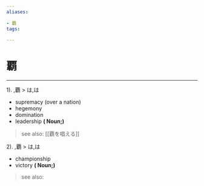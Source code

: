 ```yaml
---
aliases:
    
- 覇
tags:
    
---
```


# 覇
---
1).
,覇 > は,は

- supremacy (over a nation)
- hegemony
- domination
- leadership
**( Noun;)**
> see also:  [[覇を唱える]]
            
2).
,覇 > は,は

- championship
- victory
**( Noun;)**
> see also: 
            